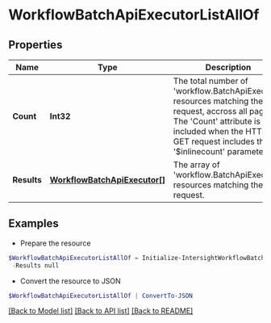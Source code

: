 # WorkflowBatchApiExecutorListAllOf
## Properties

Name | Type | Description | Notes
------------ | ------------- | ------------- | -------------
**Count** | **Int32** | The total number of &#39;workflow.BatchApiExecutor&#39; resources matching the request, accross all pages. The &#39;Count&#39; attribute is included when the HTTP GET request includes the &#39;$inlinecount&#39; parameter. | [optional] 
**Results** | [**WorkflowBatchApiExecutor[]**](WorkflowBatchApiExecutor.md) | The array of &#39;workflow.BatchApiExecutor&#39; resources matching the request. | [optional] 

## Examples

- Prepare the resource
```powershell
$WorkflowBatchApiExecutorListAllOf = Initialize-IntersightWorkflowBatchApiExecutorListAllOf  -Count null `
 -Results null
```

- Convert the resource to JSON
```powershell
$WorkflowBatchApiExecutorListAllOf | ConvertTo-JSON
```

[[Back to Model list]](../README.md#documentation-for-models) [[Back to API list]](../README.md#documentation-for-api-endpoints) [[Back to README]](../README.md)

